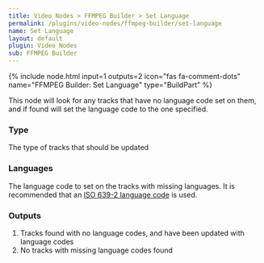 ```yaml
---
title: Video Nodes > FFMPEG Builder > Set Language
permalink: /plugins/video-nodes/ffmpeg-builder/set-language
name: Set Language
layout: default
plugin: Video Nodes
sub: FFMPEG Builder
---
```


{% include node.html input=1 outputs=2 icon="fas fa-comment-dots" name="FFMPEG Builder: Set Language" type="BuildPart" %}


This node will look for any tracks that have no language code set on them, and if found will set the language code to the one specified.

### Type
The type of tracks that should be updated

### Languages
The language code to set on the tracks with missing languages.
It is recommended that an [ISO 639-2 language code](https://en.wikipedia.org/wiki/List_of_ISO_639-2_codes) is used.

### Outputs
1. Tracks found with no language codes, and have been updated with language codes
2. No tracks with missing language codes found